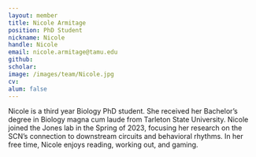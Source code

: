 ```yaml
---
layout: member
title: Nicole Armitage
position: PhD Student
nickname: Nicole
handle: Nicole
email: nicole.armitage@tamu.edu
github: 
scholar: 
image: /images/team/Nicole.jpg
cv: 
alum: false
---
```


Nicole is a third year Biology PhD student. She received her Bachelor’s degree in Biology magna cum laude from Tarleton State University. Nicole joined the Jones lab in the Spring of 2023, focusing her research on the SCN’s connection to downstream circuits and behavioral rhythms. In her free time, Nicole enjoys reading, working out, and gaming.